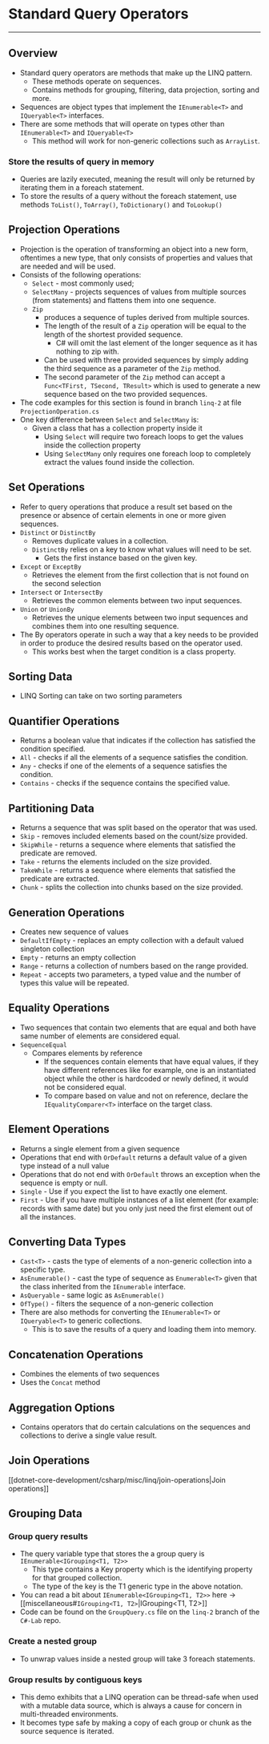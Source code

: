 # Standard Query Operators

---

## Overview

- Standard query operators are methods that make up the LINQ pattern.
    - These methods operate on sequences.
    - Contains methods for grouping, filtering, data projection, sorting and more.
- Sequences are object types that implement the `IEnumerable<T>` and `IQueryable<T>` interfaces.
- There are some methods that will operate on types other than `IEnumerable<T>` and `IQueryable<T>`
    - This method will work for non-generic collections such as `ArrayList`.

### Store the results of query in memory

- Queries are lazily executed, meaning the result will only be returned by iterating them in a foreach statement.
- To store the results of a query without the foreach statement, use methods `ToList()`, `ToArray()`, `ToDictionary()` and `ToLookup()`

## Projection Operations

- Projection is the operation of transforming an object into a new form, oftentimes a new type, that only consists of properties and values that are needed and will be used.
- Consists of the following operations:
    - `Select` - most commonly used;
    - `SelectMany` - projects sequences of values from multiple sources (from statements) and flattens them into one sequence.
    - `Zip`
        - produces a sequence of tuples derived from multiple sources.
        - The length of the result of a `Zip` operation will be equal to the length of the shortest provided sequence.
            - C# will omit the last element of the longer sequence as it has nothing to zip with.
        - Can be used with three provided sequences by simply adding the third sequence as a parameter of the `Zip` method.
        - The second parameter of the `Zip` method can accept a `Func<TFirst, TSecond, TResult>` which is used to generate a new sequence based on the two provided sequences.
- The code examples for this section is found in branch `linq-2` at file `ProjectionOperation.cs`
- One key difference between `Select` and `SelectMany` is:
    - Given a class that has a collection property inside it
        - Using `Select` will require two foreach loops to get the values inside the collection property
        - Using `SelectMany` only requires one foreach loop to completely extract the values found inside the collection.

## Set Operations

- Refer to query operations that produce a result set based on the presence or absence of certain elements in one or more given sequences.
- `Distinct` or `DistinctBy`
    - Removes duplicate values in a collection.
    - `DistinctBy` relies on a key to know what values will need to be set.
        - Gets the first instance based on the given key.
- `Except` or `ExceptBy`
    - Retrieves the element from the first collection that is not found on the second selection
- `Intersect` or `IntersectBy`
    - Retrieves the common elements between two input sequences.
- `Union` or `UnionBy`
    - Retrieves the unique elements between two input sequences and combines them into one resulting sequence.
- The By operators operate in such a way that a key needs to be provided in order to produce the desired results based on the operator used.
    - This works best when the target condition is a class property.

## Sorting Data

- LINQ Sorting can take on two sorting parameters

## Quantifier Operations

- Returns a boolean value that indicates if the collection has satisfied the condition specified.
- `All` - checks if all the elements of a sequence satisfies the condition.
- `Any` - checks if one of the elements of a sequence satisfies the condition.
- `Contains` - checks if the sequence contains the specified value.

## Partitioning Data

- Returns a sequence that was split based on the operator that was used.
- `Skip` - removes included elements based on the count/size provided.
- `SkipWhile` - returns a sequence where elements that satisfied the predicate are removed.
- `Take` - returns the elements included on the size provided.
- `TakeWhile` - returns a sequence where elements that satisfied the predicate are extracted.
- `Chunk` - splits the collection into chunks based on the size provided.

## Generation Operations

- Creates new sequence of values
- `DefaultIfEmpty` - replaces an empty collection with a default valued singleton collection
- `Empty` - returns an empty collection
- `Range` - returns a collection of numbers based on the range provided.
- `Repeat` - accepts two parameters, a typed value and the number of types this value will be repeated.

## Equality Operations

- Two sequences that contain two elements that are equal and both have same number of elements are considered equal.
- `SequenceEqual`
    - Compares elements by reference
        - If the sequences contain elements that have equal values, if they have different references like for example, one is an instantiated object while the other is hardcoded or newly defined, it would not be considered equal.
        - To compare based on value and not on reference, declare the `IEqualityComparer<T>` interface on the target class.

## Element Operations

- Returns a single element from a given sequence
- Operations that end with `OrDefault` returns a default value of a given type instead of a null value
- Operations that do not end with `OrDefault` throws an exception when the sequence is empty or null.
- `Single` - Use if you expect the list to have exactly one element.
- `First` - Use if you have multiple instances of a list element (for example: records with same date) but you only just need the first element out of all the instances.

## Converting Data Types

- `Cast<T>` - casts the type of elements of a non-generic collection into a specific type.
- `AsEnumerable()` - cast the type of sequence as `Enumerable<T>` given that the class inherited from the `IEnumerable` interface.
- `AsQueryable` - same logic as `AsEnumerable()`
- `OfType()` - filters the sequence of a non-generic collection
- There are also methods for converting the `IEnumerable<T>` or `IQueryable<T>` to generic collections.
    - This is to save the results of a query and loading them into memory.

## Concatenation Operations

- Combines the elements of two sequences
- Uses the `Concat` method

## Aggregation Options

- Contains operators that do certain calculations on the sequences and collections to derive a single value result.

## Join Operations

[[dotnet-core-development/csharp/misc/linq/join-operations|Join operations]]

## Grouping Data

### Group query results

- The query variable type that stores the a group query is `IEnumerable<IGrouping<T1, T2>>`
    - This type contains a Key property which is the identifying property for that grouped collection.
    - The type of the key is the T1 generic type in the above notation.
- You can read a bit about `IEnumerable<IGrouping<T1, T2>>` here → [[miscellaneous#`IGrouping<T1, T2>`|IGrouping<T1, T2>]]
- Code can be found on the `GroupQuery.cs` file on the `linq-2` branch of the `C#-Lab` repo.

### Create a nested group

- To unwrap values inside a nested group will take 3 foreach statements.

### Group results by contiguous keys

- This demo exhibits that a LINQ operation can be thread-safe when used with a mutable data source, which is always a cause for concern in multi-threaded environments.
- It becomes type safe by making a copy of each group or chunk as the source sequence is iterated.

